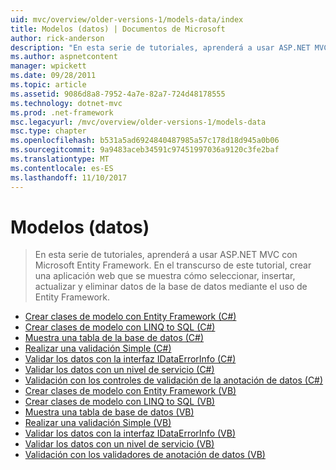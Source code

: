 ```yaml
---
uid: mvc/overview/older-versions-1/models-data/index
title: Modelos (datos) | Documentos de Microsoft
author: rick-anderson
description: "En esta serie de tutoriales, aprenderá a usar ASP.NET MVC con Microsoft Entity Framework. En el transcurso de este tutorial, cree una aplicación web..."
ms.author: aspnetcontent
manager: wpickett
ms.date: 09/28/2011
ms.topic: article
ms.assetid: 9086d8a8-7952-4a7e-82a7-724d48178555
ms.technology: dotnet-mvc
ms.prod: .net-framework
msc.legacyurl: /mvc/overview/older-versions-1/models-data
msc.type: chapter
ms.openlocfilehash: b531a5ad6924840487985a57c178d18d945a0b06
ms.sourcegitcommit: 9a9483aceb34591c97451997036a9120c3fe2baf
ms.translationtype: MT
ms.contentlocale: es-ES
ms.lasthandoff: 11/10/2017
---
```

<a name="models-data"></a>Modelos (datos)
====================
> En esta serie de tutoriales, aprenderá a usar ASP.NET MVC con Microsoft Entity Framework. En el transcurso de este tutorial, crear una aplicación web que se muestra cómo seleccionar, insertar, actualizar y eliminar datos de la base de datos mediante el uso de Entity Framework.


- [Crear clases de modelo con Entity Framework (C#)](creating-model-classes-with-the-entity-framework-cs.md)
- [Crear clases de modelo con LINQ to SQL (C#)](creating-model-classes-with-linq-to-sql-cs.md)
- [Muestra una tabla de la base de datos (C#)](displaying-a-table-of-database-data-cs.md)
- [Realizar una validación Simple (C#)](performing-simple-validation-cs.md)
- [Validar los datos con la interfaz IDataErrorInfo (C#)](validating-with-the-idataerrorinfo-interface-cs.md)
- [Validar los datos con un nivel de servicio (C#)](validating-with-a-service-layer-cs.md)
- [Validación con los controles de validación de la anotación de datos (C#)](validation-with-the-data-annotation-validators-cs.md)
- [Crear clases de modelo con Entity Framework (VB)](creating-model-classes-with-the-entity-framework-vb.md)
- [Crear clases de modelo con LINQ to SQL (VB)](creating-model-classes-with-linq-to-sql-vb.md)
- [Muestra una tabla de base de datos (VB)](displaying-a-table-of-database-data-vb.md)
- [Realizar una validación Simple (VB)](performing-simple-validation-vb.md)
- [Validar los datos con la interfaz IDataErrorInfo (VB)](validating-with-the-idataerrorinfo-interface-vb.md)
- [Validar los datos con un nivel de servicio (VB)](validating-with-a-service-layer-vb.md)
- [Validación con los validadores de anotación de datos (VB)](validation-with-the-data-annotation-validators-vb.md)
